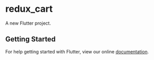# redux_cart

A new Flutter project.

## Getting Started

For help getting started with Flutter, view our online
[documentation](https://flutter.io/).
